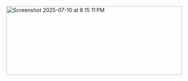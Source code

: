 
<img width="468" height="185" alt="Screenshot 2025-07-10 at 8 15 11 PM" src="https://github.com/user-attachments/assets/361016ce-c5ee-485f-92b8-dcf42e313502" />
